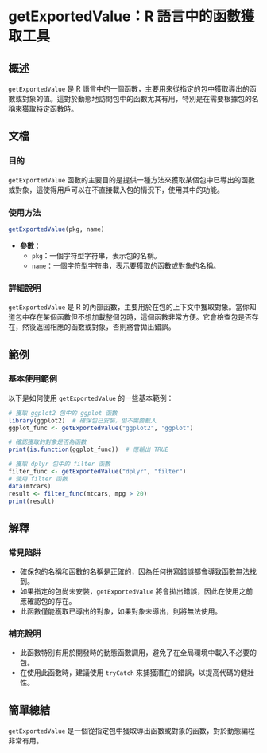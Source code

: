 <!--
Meta Description: # getExportedValue：R 語言中的函數獲取工具 ## 概述 `getExportedValue` 是 R 語言中的一個函數，主要用來從指定的包中獲取導出的函數或對象的值。這對於動態地訪問包中的函數尤其有用，特別是在需要根據包的名稱來獲取特定函數時。 ## 文檔 ### 目的 `get...
Meta Keywords: getexportedvalue, ggplot2, filter, pkg, name
-->

# getExportedValue：R 語言中的函數獲取工具

## 概述
`getExportedValue` 是 R 語言中的一個函數，主要用來從指定的包中獲取導出的函數或對象的值。這對於動態地訪問包中的函數尤其有用，特別是在需要根據包的名稱來獲取特定函數時。

## 文檔
### 目的
`getExportedValue` 函數的主要目的是提供一種方法來獲取某個包中已導出的函數或對象，這使得用戶可以在不直接載入包的情況下，使用其中的功能。

### 使用方法
```R
getExportedValue(pkg, name)
```
- **參數**：
  - `pkg`：一個字符型字符串，表示包的名稱。
  - `name`：一個字符型字符串，表示要獲取的函數或對象的名稱。

### 詳細說明
`getExportedValue` 是 R 的內部函數，主要用於在包的上下文中獲取對象。當你知道包中存在某個函數但不想加載整個包時，這個函數非常方便。它會檢查包是否存在，然後返回相應的函數或對象，否則將會拋出錯誤。

## 範例
### 基本使用範例
以下是如何使用 `getExportedValue` 的一些基本範例：

```R
# 獲取 ggplot2 包中的 ggplot 函數
library(ggplot2)  # 確保包已安裝，但不需要載入
ggplot_func <- getExportedValue("ggplot2", "ggplot")

# 確認獲取的對象是否為函數
print(is.function(ggplot_func))  # 應輸出 TRUE
```

```R
# 獲取 dplyr 包中的 filter 函數
filter_func <- getExportedValue("dplyr", "filter")
# 使用 filter 函數
data(mtcars)
result <- filter_func(mtcars, mpg > 20)
print(result)
```

## 解釋
### 常見陷阱
- 確保包的名稱和函數的名稱是正確的，因為任何拼寫錯誤都會導致函數無法找到。
- 如果指定的包尚未安裝，`getExportedValue` 將會拋出錯誤，因此在使用之前應確認包的存在。
- 此函數僅能獲取已導出的對象，如果對象未導出，則將無法使用。

### 補充說明
- 此函數特別有用於開發時的動態函數調用，避免了在全局環境中載入不必要的包。
- 在使用此函數時，建議使用 `tryCatch` 來捕獲潛在的錯誤，以提高代碼的健壯性。

## 簡單總結
`getExportedValue` 是一個從指定包中獲取導出函數或對象的函數，對於動態編程非常有用。